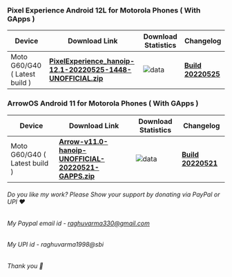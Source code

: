 ### Pixel Experience Android 12L for Motorola Phones ( With GApps )

| Device       |              Download Link                      |  Download Statistics  |  Changelog  |
|--------------|-------------------------------------------------|-----------------------|-------------|
| Moto G60/G40 ( Latest build )| [**PixelExperience_hanoip-12.1-20220525-1448-UNOFFICIAL.zip**](https://sourceforge.net/projects/motorola-sm6150/files/G60/PixelExperience/PixelExperience_hanoip-12.1-20220525-1448-UNOFFICIAL.zip/download)|![data](https://img.shields.io/sourceforge/dt/motorola-sm6150/G60/PixelExperience/PixelExperience_hanoip-12.1-20220525-1448-UNOFFICIAL.zip.svg)|[**Build 20220525**](https://github.com/RaghuVarma331/scripts/raw/master/Motorola-SM6150/PE-changelog.txt)|


### ArrowOS Android 11 for Motorola Phones ( With GApps )

| Device       |              Download Link                      |  Download Statistics  |  Changelog  |
|--------------|-------------------------------------------------|-----------------------|-------------|
| Moto G60/G40 ( Latest build )| [**Arrow-v11.0-hanoip-UNOFFICIAL-20220521-GAPPS.zip**](https://sourceforge.net/projects/motorola-sm6150/files/G60/ArrowOS/Arrow-v11.0-hanoip-UNOFFICIAL-20220521-GAPPS.zip/download)|![data](https://img.shields.io/sourceforge/dt/motorola-sm6150/G60/ArrowOS/Arrow-v11.0-hanoip-UNOFFICIAL-20220521-GAPPS.zip.svg)|[**Build 20220521**](https://github.com/RaghuVarma331/scripts/raw/master/Motorola-SM6150/ArrowOS-changelog.txt)|

###### Do you like my work? Please Show your support by donating via PayPal or UPI ❤️
###### My Paypal email id - raghuvarma330@gmail.com
###### My UPI id - raghuvarma1998@sbi
###### Thank you 🙂


